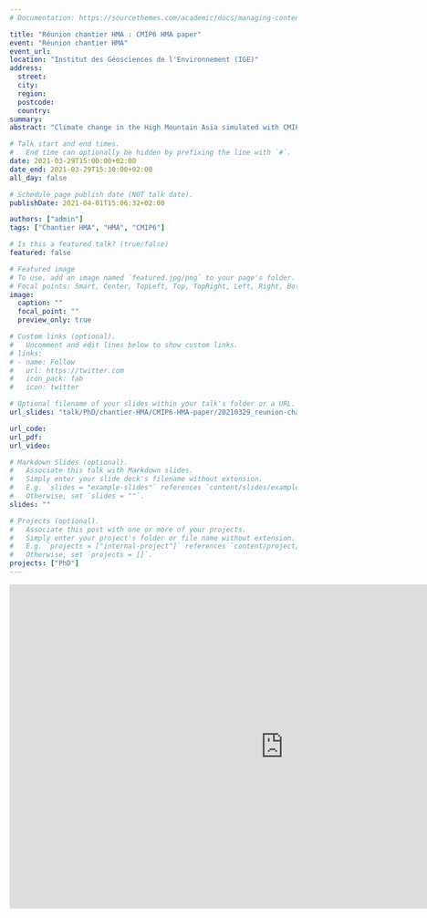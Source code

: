 ```yaml
---
# Documentation: https://sourcethemes.com/academic/docs/managing-content/

title: "Réunion chantier HMA : CMIP6 HMA paper"
event: "Réunion chantier HMA"
event_url:
location: "Institut des Géosciences de l'Environnement (IGE)"
address:
  street:
  city:
  region:
  postcode:
  country:
summary:
abstract: "Climate change in the High Mountain Asia simulated with CMIP6 models"

# Talk start and end times.
#   End time can optionally be hidden by prefixing the line with `#`.
date: 2021-03-29T15:00:00+02:00
date_end: 2021-03-29T15:30:00+02:00
all_day: false

# Schedule page publish date (NOT talk date).
publishDate: 2021-04-01T15:06:32+02:00

authors: ["admin"]
tags: ["Chantier HMA", "HMA", "CMIP6"]

# Is this a featured talk? (true/false)
featured: false

# Featured image
# To use, add an image named `featured.jpg/png` to your page's folder.
# Focal points: Smart, Center, TopLeft, Top, TopRight, Left, Right, BottomLeft, Bottom, BottomRight.
image:
  caption: ""
  focal_point: ""
  preview_only: true

# Custom links (optional).
#   Uncomment and edit lines below to show custom links.
# links:
# - name: Follow
#   url: https://twitter.com
#   icon_pack: fab
#   icon: twitter

# Optional filename of your slides within your talk's folder or a URL.
url_slides: "talk/PhD/chantier-HMA/CMIP6-HMA-paper/20210329_reunion-chantier-himalaya_CMIP6-HMA-paper_LALANDE.pdf"

url_code:
url_pdf:
url_video:

# Markdown Slides (optional).
#   Associate this talk with Markdown slides.
#   Simply enter your slide deck's filename without extension.
#   E.g. `slides = "example-slides"` references `content/slides/example-slides.md`.
#   Otherwise, set `slides = ""`.
slides: ""

# Projects (optional).
#   Associate this post with one or more of your projects.
#   Simply enter your project's folder or file name without extension.
#   E.g. `projects = ["internal-project"]` references `content/project/deep-learning/index.md`.
#   Otherwise, set `projects = []`.
projects: ["PhD"]
---
```



<iframe src="https://docs.google.com/presentation/d/e/2PACX-1vQ2c8K1TATGfqhTtCd2ymMgcnYADQ5jS66WokNzxRSQTI6JGuGlLdq3LCFXFL481o_VHgt6LCk1f--Z/embed?start=false&loop=false&delayms=3000" frameborder="0" width="960" height="569" allowfullscreen="true" mozallowfullscreen="true" webkitallowfullscreen="true"></iframe>
